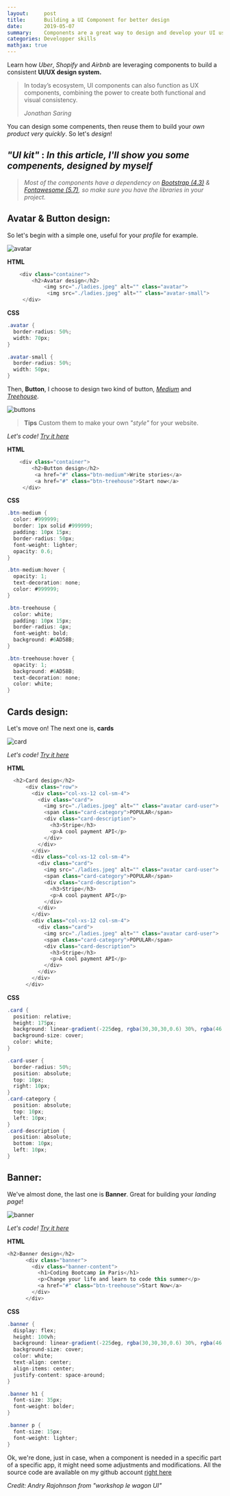 ```yaml
---
layout:     post
title:      Building a UI Component for better design
date:       2019-05-07
summary:    Components are a great way to design and develop your UI using smaller, reusable pieces with better consistency.
categories: Developper skills
mathjax: true
---
```

Learn how *Uber*, *Shopify* and *Airbnb* are leveraging components to build a consistent **UI/UX design system.**



<blockquote>
  <p>
In today’s ecosystem, UI components can also function as UX components, combining the power to create both functional and visual consistency.
						</p>
  <footer><cite title="UI/UX">Jonathan Saring</cite></footer>
</blockquote>

You can design some compenents, then reuse them to build your *own product very quickly*. So let's *design*!

## *"UI kit"* : *In this article, I'll show you some compenents, designed by myself*
> *Most of the components have a dependency on [Bootstrap (4.3)](https://getbootstrap.com/) & [Fontawesome (5.7)](https://fontawesome.com/), so make sure you have the libraries in your project.*


## Avatar & Button design:

So let's begin with a simple one, useful for your *profile* for example.


![avatar](/images/ladies.png)

**HTML**
```C#
	<div class="container">
		<h2>Avatar design</h2>
      		<img src="./ladies.jpeg" alt="" class="avatar">
      		 <img src="./ladies.jpeg" alt="" class="avatar-small">
     </div>
```
**CSS**
```C#
.avatar {
  border-radius: 50%;
  width: 70px;
}

.avatar-small {
  border-radius: 50%;
  width: 50px;
}
```

Then, **Button**, I choose to design two kind of button, [*Medium*](https://medium.com/) and [*Treehouse*](https://teamtreehouse.com/).

![buttons](/images/buttons.png)



>**Tips** Custom them to make your own *"style"* for your website.



*Let's code!* [*Try it here*](https://codepen.io/andryjohn/pen/gJpQeq)

**HTML**
```C#
	<div class="container">
		<h2>Button design</h2>
     	 <a href="#" class="btn-medium">Write stories</a>
         <a href="#" class="btn-treehouse">Start now</a>
     </div>
```
**CSS**

```C#
.btn-medium {
  color: #999999;
  border: 1px solid #999999;
  padding: 10px 15px;
  border-radius: 50px;
  font-weight: lighter;
  opacity: 0.6;
}

.btn-medium:hover {
  opacity: 1;
  text-decoration: none;
  color: #999999;
}

.btn-treehouse {
  color: white;
  padding: 10px 15px;
  border-radius: 4px;
  font-weight: bold;
  background: #6AD58B;
}

.btn-treehouse:hover {
  opacity: 1;
  background: #6AD58B;
  text-decoration: none;
  color: white;
}
```



## Cards design: 

Let's move on! The next one is, **cards**


![card](/images/cards.png)

*Let's code!* [*Try it here*](https://codepen.io/andryjohn/pen/MdaOEY)


**HTML**
``` C#
  <h2>Card design</h2>
      <div class="row">
        <div class="col-xs-12 col-sm-4">
          <div class="card">
            <img src="./ladies.jpeg" alt="" class="avatar card-user">
            <span class="card-category">POPULAR</span>
            <div class="card-description">
              <h3>Stripe</h3>
              <p>A cool payment API</p>
            </div>
          </div>
        </div>
        <div class="col-xs-12 col-sm-4">
          <div class="card">
            <img src="./ladies.jpeg" alt="" class="avatar card-user">
            <span class="card-category">POPULAR</span>
            <div class="card-description">
              <h3>Stripe</h3>
              <p>A cool payment API</p>
            </div>
          </div>
        </div>
        <div class="col-xs-12 col-sm-4">
          <div class="card">
            <img src="./ladies.jpeg" alt="" class="avatar card-user">
            <span class="card-category">POPULAR</span>
            <div class="card-description">
              <h3>Stripe</h3>
              <p>A cool payment API</p>
            </div>
          </div>
        </div>
      </div>
```
**CSS**
```C#
.card {
  position: relative;
  height: 175px;
  background: linear-gradient(-225deg, rgba(30,30,30,0.6) 30%, rgba(46,46,46,0.5) 80%), url("http://unsplash.it/400/300/?random");
  background-size: cover;
  color: white;
}

.card-user {
  border-radius: 50%;
  position: absolute;
  top: 10px;
  right: 10px;
}
.card-category {
  position: absolute;
  top: 10px;
  left: 10px;
}
.card-description {
  position: absolute;
  bottom: 10px;
  left: 10px;
}
```
## Banner:

We've almost done, the last one is  **Banner**. Great for building your *landing page*!

![banner](/images/Banner.png)

*Let's code!* [*Try it here*](https://codepen.io/andryjohn/pen/EzVoWQ)

**HTML**
```C#
<h2>Banner design</h2>
      <div class="banner">
        <div class="banner-content">
          <h1>Coding Bootcamp in Paris</h1>
          <p>Change your life and learn to code this summer</p>
          <a href="#" class="btn-treehouse">Start Now</a>
        </div>
      </div>
```

**CSS**
```C#
.banner {
  display: flex;
  height: 100vh;
  background: linear-gradient(-225deg, rgba(30,30,30,0.6) 30%, rgba(46,46,46,0.5) 80%), url("http://unsplash.it/400/300/?random");
  background-size: cover;
  color: white;
  text-align: center;
  align-items: center;
  justify-content: space-around;
}

.banner h1 {
  font-size: 35px;
  font-weight: bolder;
}

.banner p {
  font-size: 15px;
  font-weight: lighter;
}
```


Ok, we're done, just in case, when a component is needed in a specific part of a specific app, it might need some adjustments and modifications. 
All the source code are available on my github account [right here](https://github.com/andryjohn/UI-sprint) 


  <footer><cite title="Workshop">Credit: Andry Rajohnson from "workshop le wagon UI"</cite></footer>

